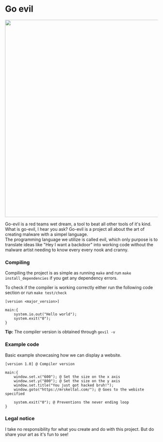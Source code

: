 # Go evil

<img src="https://github.com/s9rA16Bf4/go-evil/blob/unstable/pictures/logo.png" width="650"/>

Go-evil is a red teams wet dream, a tool to beat all other tools of it's kind.<br>
What is go-evil, I hear you ask? Go-evil is a project all about the art of creating malware with a simpel language.<br>
The programming language we utilize is called evil, which only purpose is to translate ideas like "Hey I want a backdoor" into working code without the malware artist needing to know every every nook and cranny.<br> 

### Compiling
Compiling the project is as simple as running `make` and run `make install_dependencies` if you get any dependency errors.<br>

To check if the compiler is working correctly either run the following code section or run `make test/check`
```
[version <major_version>]

main:{
    system.io.out("Hello world");
    system.exit("0");
}
```
<b>Tip:</b> The compiler version is obtained through `gevil -v`

### Example code
Basic example showcasing how we can display a website.
```
[version 1.0] @ Compiler version

main:{
    window.set.x("600"); @ Set the size on the x axis
    window.set.y("800"); @ Set the size on the y axis
    window.set.title("You just got hacked bruh!");
    window.goto("https://mrskeltal.com/"); @ Goes to the webiste specified

    system.exit("0"); @ Preventions the never ending loop
}
```


### Legal notice
I take no responsibility for what you create and do with this project. But do share your art as it's fun to see!


